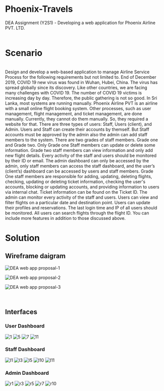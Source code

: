# Phoenix-Travels
DEA Assignment (Y2S1) - Developing a web application for Phoenix Airline PVT. LTD.
<br><br>

<h1>Scenario</h1><br>
Design and develop a web-based application to manage Airline Service Process for the following requirements but not limited to.
End of December 2019, COVID 19 new virus was found in Wuhan, Hubei, China. The virus has spread globally since its discovery. Like other countries, we are facing many challenges with COVID 19. The number of COVID 19 victims is increasing day by day. Therefore, the public gathering is not so good. In Sri Lanka, most systems are running manually. 
Phoenix Airline PVT is an airline with a small online flight booking system. Other processes, such as user management, flight management, and ticket management, are done manually. Currently, they cannot do them manually. So, they required a website for that. There are three types of users: Staff, Users (client), and Admin. Users and Staff can create their accounts by themself. But Staff accounts must be approved by the admin also the admin can add staff members to the system. 
There are two grades of staff members. Grade one and Grade two. Only Grade one Staff members can update or delete some information. Grade two staff members can view information and only add new flight details. Every activity of the staff and users should be monitored by their ID or email. The admin dashboard can only be accessed by the admin, only staff members can access the staff dashboard, and the user’s (client’s) dashboard can be accessed by users and staff members. Grade One staff members are responsible for adding, updating, deleting flights, checking, updating or deleting ticket information, checking the user's accounts, blocking or updating accounts, and providing information to users via internal chat. Ticket information can be found on the Ticket ID. The admin can monitor every activity of the staff and users. Users can view and filter flights on a particular date and destination point. Users can update their profiles and reservations. The last login time and IP of all users should be monitored. All users can search flights through the flight ID.
You can include more features in addition to those discussed above. 
<br>
<h1>Solution</h1>

<h2>Wireframe daigram</h2>

![DEA web app  proposal-1](https://github.com/2000kavinda/Phoenix-Travels/assets/98000159/bc5b4502-a7db-4f4d-afa4-820a4ef64e2e)

![DEA web app  proposal-2](https://github.com/2000kavinda/Phoenix-Travels/assets/98000159/ff8f5bf6-7a2d-4874-b019-d70df202aa4d)

![DEA web app  proposal-3](https://github.com/2000kavinda/Phoenix-Travels/assets/98000159/e113e418-9eb7-4487-b935-ef1860f47bfc)

<br>
<h2>Interfaces</h2>

<h3>User Dashboard</h3>

![1](https://github.com/2000kavinda/Phoenix-Travels/assets/98000159/90e9e852-b8bc-43ec-88a1-d2e878ccc042)
![5](https://github.com/2000kavinda/Phoenix-Travels/assets/98000159/1fbaa3d7-9460-44ec-9207-094bdd0eef63)
![7](https://github.com/2000kavinda/Phoenix-Travels/assets/98000159/4b3c0f54-6722-4b41-b7ce-55438f71e922)
![11](https://github.com/2000kavinda/Phoenix-Travels/assets/98000159/260b78b0-9091-4eaf-8918-5523ad1b5048)


<h3>Staff Dashboard</h3>

![l1](https://github.com/2000kavinda/Phoenix-Travels/assets/98000159/93e8f750-b318-4758-835a-3f82869724fd)
![l3](https://github.com/2000kavinda/Phoenix-Travels/assets/98000159/318d49ee-d0c2-404f-8af2-f1ec537b1088)
![l5](https://github.com/2000kavinda/Phoenix-Travels/assets/98000159/edc4649f-19eb-4f5e-b7e6-da8956a943d3)
![l10](https://github.com/2000kavinda/Phoenix-Travels/assets/98000159/2de52e0c-2e1a-4516-bae9-33dcd5865b95)
![l11](https://github.com/2000kavinda/Phoenix-Travels/assets/98000159/e6c7c985-f7fc-448d-aa4d-3e9520d1c003)

<h3>Admin Dashboard</h3>

![r1](https://github.com/2000kavinda/Phoenix-Travels/assets/98000159/b76ca5ec-e7ee-4dfa-b4b8-c87daafb1779)
![r3](https://github.com/2000kavinda/Phoenix-Travels/assets/98000159/16e56146-b216-4532-a98c-de4a25230bac)
![r5](https://github.com/2000kavinda/Phoenix-Travels/assets/98000159/98f87ab6-35d8-44b1-ae72-e344cb4c1362)
![r7](https://github.com/2000kavinda/Phoenix-Travels/assets/98000159/aaf74946-25bc-44f2-9a81-c9b5ded653cb)
![r10](https://github.com/2000kavinda/Phoenix-Travels/assets/98000159/b0a8d9a0-916c-451b-9606-6d7c0332b483)




